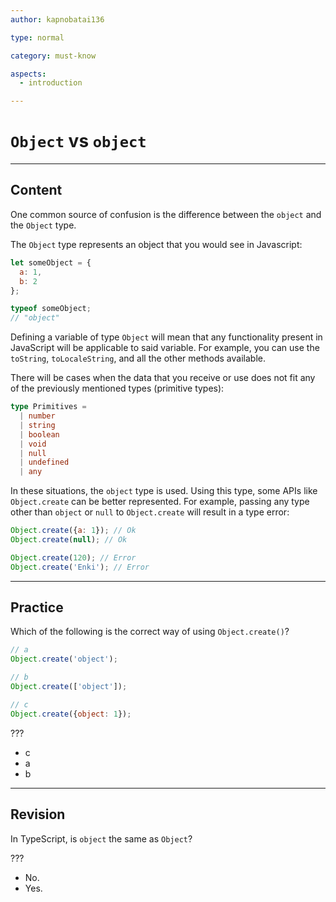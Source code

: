 ```yaml
---
author: kapnobatai136

type: normal

category: must-know

aspects:
  - introduction

---
```


# `Object` vs `object`

---
## Content

One common source of confusion is the difference between the `object` and the `Object` type.

The `Object` type represents an object that you would see in Javascript:

```js
let someObject = {
  a: 1,
  b: 2
};

typeof someObject;
// "object"
```

Defining a variable of type `Object` will mean that any functionality present in JavaScript will be applicable to said variable. For example, you can use the `toString`, `toLocaleString`, and all the other methods available.

There will be cases when the data that you receive or use does not fit any of the previously mentioned types (primitive types):

```ts
type Primitives = 
  | number
  | string
  | boolean
  | void
  | null
  | undefined
  | any
```

In these situations, the `object` type is used. Using this type, some APIs like `Object.create` can be better represented. For example, passing any type other than `object` or `null` to `Object.create` will result in a type error:

```js
Object.create({a: 1}); // Ok
Object.create(null); // Ok

Object.create(120); // Error
Object.create('Enki'); // Error
```

---
## Practice

Which of the following is the correct way of using `Object.create()`?

```js
// a
Object.create('object');

// b
Object.create(['object']);

// c
Object.create({object: 1});
```

???

* c
* a
* b

---
## Revision

In TypeScript, is `object` the same as `Object`?

???

* No.
* Yes.